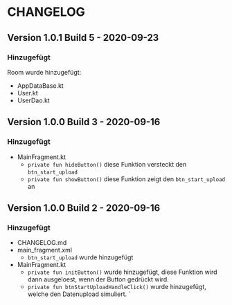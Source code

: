 # CHANGELOG

## Version 1.0.1 Build 5 - 2020-09-23

### Hinzugefügt

Room wurde hinzugefügt: 
- AppDataBase.kt
- User.kt
- UserDao.kt

## Version 1.0.0 Build 3 - 2020-09-16

### Hinzugefügt

- MainFragment.kt
    - `private fun hideButton()` diese Funktion versteckt den `btn_start_upload`
    - `private fun showButton()` diese Funktion zeigt den `btn_start_upload` an 

## Version 1.0.0 Build 2 - 2020-09-16

### Hinzugefügt

- CHANGELOG.md
- main_fragment.xml
    - `btn_start_upload` wurde hinzugefügt
- MainFragment.kt
    - `private fun initButton()` wurde hinzugefügt, diese Funktion wird dann ausgeloest, wenn der Button gedrückt wird.
    - `private fun btnStartUploadHandleClick()` wurde hinzugefügt, welche den Datenupload simuliert.
`